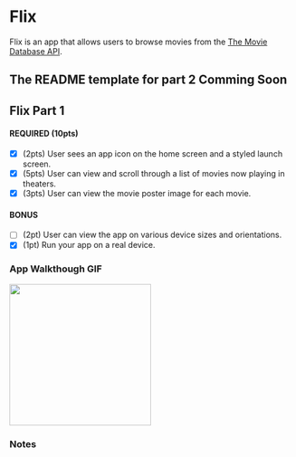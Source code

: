 # Flix

Flix is an app that allows users to browse movies from the [The Movie Database API](http://docs.themoviedb.apiary.io/#).

 The README template for part 2 Comming Soon
---

## Flix Part 1

#### REQUIRED (10pts)
- [x] (2pts) User sees an app icon on the home screen and a styled launch screen.
- [x] (5pts) User can view and scroll through a list of movies now playing in theaters.
- [x] (3pts) User can view the movie poster image for each movie.

#### BONUS
- [ ] (2pt) User can view the app on various device sizes and orientations.
- [x] (1pt) Run your app on a real device.

### App Walkthough GIF


<img src="http://g.recordit.co/AbR22AYaje.gif" width=250><br>

### Notes

